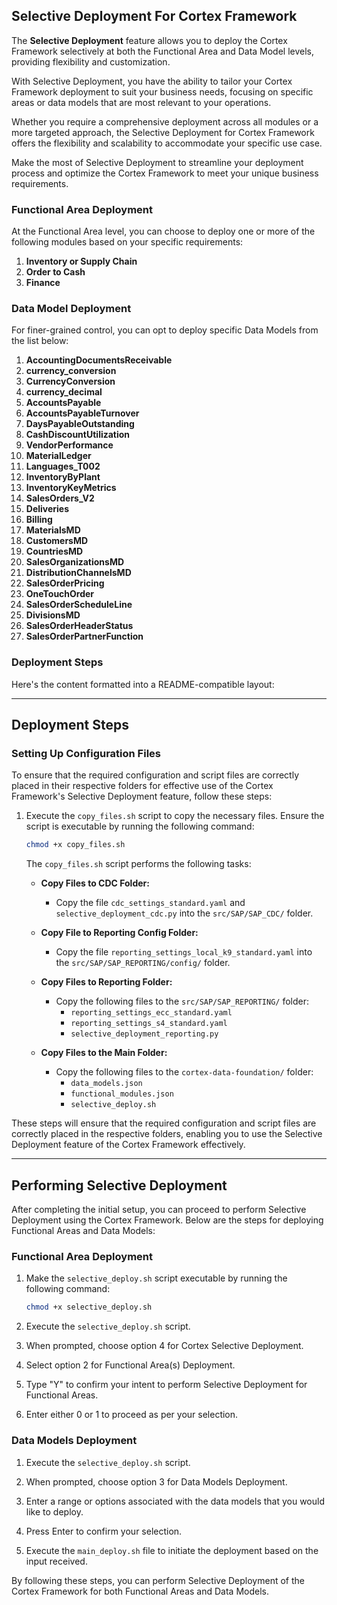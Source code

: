 ## Selective Deployment For Cortex Framework

The **Selective Deployment** feature allows you to deploy the Cortex Framework selectively at both the Functional Area and Data Model levels, providing flexibility and customization.

With Selective Deployment, you have the ability to tailor your Cortex Framework deployment to suit your business needs, focusing on specific areas or data models that are most relevant to your operations.

Whether you require a comprehensive deployment across all modules or a more targeted approach, the Selective Deployment for Cortex Framework offers the flexibility and scalability to accommodate your specific use case.

Make the most of Selective Deployment to streamline your deployment process and optimize the Cortex Framework to meet your unique business requirements.


### Functional Area Deployment

At the Functional Area level, you can choose to deploy one or more of the following modules based on your specific requirements:

1. **Inventory or Supply Chain**
2. **Order to Cash**
3. **Finance**

### Data Model Deployment

For finer-grained control, you can opt to deploy specific Data Models from the list below:

1. **AccountingDocumentsReceivable**
2. **currency_conversion**
3. **CurrencyConversion**
4. **currency_decimal**
5. **AccountsPayable**
6. **AccountsPayableTurnover**
7. **DaysPayableOutstanding**
8. **CashDiscountUtilization**
9. **VendorPerformance**
10. **MaterialLedger**
11. **Languages_T002**
12. **InventoryByPlant**
13. **InventoryKeyMetrics**
14. **SalesOrders_V2**
15. **Deliveries**
16. **Billing**
17. **MaterialsMD**
18. **CustomersMD**
19. **CountriesMD**
20. **SalesOrganizationsMD**
21. **DistributionChannelsMD**
22. **SalesOrderPricing**
23. **OneTouchOrder**
24. **SalesOrderScheduleLine**
25. **DivisionsMD**
26. **SalesOrderHeaderStatus**
27. **SalesOrderPartnerFunction**


### Deployment Steps

Here's the content formatted into a README-compatible layout:

---

## Deployment Steps

### Setting Up Configuration Files

To ensure that the required configuration and script files are correctly placed in their respective folders for effective use of the Cortex Framework's Selective Deployment feature, follow these steps:

1. Execute the `copy_files.sh` script to copy the necessary files. Ensure the script is executable by running the following command:
   
   ```bash
   chmod +x copy_files.sh
   ```

   The `copy_files.sh` script performs the following tasks:

   - **Copy Files to CDC Folder:**
     - Copy the file `cdc_settings_standard.yaml` and `selective_deployment_cdc.py` into the `src/SAP/SAP_CDC/` folder.

   - **Copy File to Reporting Config Folder:**
     - Copy the file `reporting_settings_local_k9_standard.yaml` into the `src/SAP/SAP_REPORTING/config/` folder.

   - **Copy Files to Reporting Folder:**
     - Copy the following files to the `src/SAP/SAP_REPORTING/` folder:
       - `reporting_settings_ecc_standard.yaml`
       - `reporting_settings_s4_standard.yaml`
       - `selective_deployment_reporting.py`

   - **Copy Files to the Main Folder:**
     - Copy the following files to the `cortex-data-foundation/` folder:
       - `data_models.json`
       - `functional_modules.json`
       - `selective_deploy.sh`

These steps will ensure that the required configuration and script files are correctly placed in the respective folders, enabling you to use the Selective Deployment feature of the Cortex Framework effectively.

--------

## Performing Selective Deployment

After completing the initial setup, you can proceed to perform Selective Deployment using the Cortex Framework. Below are the steps for deploying Functional Areas and Data Models:

### Functional Area Deployment

1. Make the `selective_deploy.sh` script executable by running the following command:

   ```bash
   chmod +x selective_deploy.sh
   ```
   
2. Execute the `selective_deploy.sh` script.

3. When prompted, choose option 4 for Cortex Selective Deployment.

4. Select option 2 for Functional Area(s) Deployment.

5. Type "Y" to confirm your intent to perform Selective Deployment for Functional Areas.

6. Enter either 0 or 1 to proceed as per your selection.

### Data Models Deployment

1. Execute the `selective_deploy.sh` script.

2. When prompted, choose option 3 for Data Models Deployment.

3. Enter a range or options associated with the data models that you would like to deploy.

4. Press Enter to confirm your selection.

5. Execute the `main_deploy.sh` file to initiate the deployment based on the input received.

By following these steps, you can perform Selective Deployment of the Cortex Framework for both Functional Areas and Data Models.

